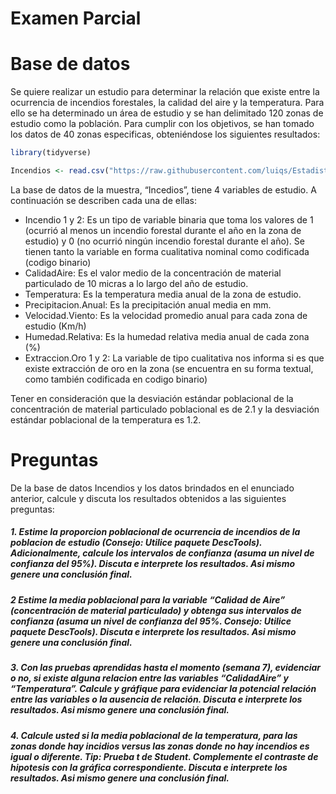 Examen Parcial
================

# Base de datos

Se quiere realizar un estudio para determinar la relación que existe
entre la ocurrencia de incendios forestales, la calidad del aire y la
temperatura. Para ello se ha determinado un área de estudio y se han
delimitado 120 zonas de estudio como la población. Para cumplir con los
objetivos, se han tomado los datos de 40 zonas especificas, obteniéndose
los siguientes resultados:

``` r
library(tidyverse)
```

``` r
Incendios <- read.csv("https://raw.githubusercontent.com/luiqs/Estadistica-Aplicada/main/PDB/Incendios.csv")
```

La base de datos de la muestra, “Incedios”, tiene 4 variables de
estudio. A continuación se describen cada una de ellas:

-   Incendio 1 y 2: Es un tipo de variable binaria que toma los valores
    de 1 (ocurrió al menos un incendio forestal durante el año en la
    zona de estudio) y 0 (no ocurrió ningún incendio forestal durante el
    año). Se tienen tanto la variable en forma cualitativa nominal como
    codificada (codigo binario)
-   CalidadAire: Es el valor medio de la concentración de material
    particulado de 10 micras a lo largo del año de estudio.
-   Temperatura: Es la temperatura media anual de la zona de estudio.
-   Precipitacion.Anual: Es la precipitación anual media en mm.
-   Velocidad.Viento: Es la velocidad promedio anual para cada zona de
    estudio (Km/h)
-   Humedad.Relativa: Es la humedad relativa media anual de cada zona
    (%)
-   Extraccion.Oro 1 y 2: La variable de tipo cualitativa nos informa si
    es que existe extracción de oro en la zona (se encuentra en su forma
    textual, como también codificada en codigo binario)

Tener en consideración que la desviación estándar poblacional de la
concentración de material particulado poblacional es de 2.1 y la
desviación estándar poblacional de la temperatura es 1.2.

# Preguntas

De la base de datos Incendios y los datos brindados en el enunciado
anterior, calcule y discuta los resultados obtenidos a las siguientes
preguntas:

##### 1. Estime la proporcion poblacional de ocurrencia de incendios de la poblacion de estudio (Consejo: Utilice paquete DescTools). Adicionalmente, calcule los intervalos de confianza (asuma un nivel de confianza del 95%). **Discuta e interprete los resultados. Asi mismo genere una conclusión final**.

##### 2 Estime la media poblacional para la variable “Calidad de Aire” (concentración de material particulado) y obtenga sus intervalos de confianza (asuma un nivel de confianza del 95%. Consejo: Utilice paquete DescTools). **Discuta e interprete los resultados. Asi mismo genere una conclusión final**.

##### 3. Con las pruebas aprendidas hasta el momento (semana 7), evidenciar o no, si existe alguna relacion entre las variables “CalidadAire” y “Temperatura”. Calcule y gráfique para evidenciar la potencial relación entre las variables o la ausencia de relación. **Discuta e interprete los resultados. Asi mismo genere una conclusión final**.

##### 4. Calcule usted si la media poblacional de la temperatura, para las zonas donde hay incidios versus las zonas donde no hay incendios es igual o diferente. Tip: Prueba t de Student. Complemente el contraste de hipotesis con la gráfica correspondiente. **Discuta e interprete los resultados. Asi mismo genere una conclusión final**.
